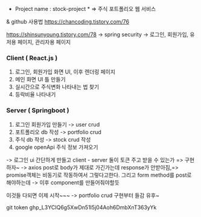 * Project name : stock-project *
=> 주식 포트폴리오 웹 서비스

& github 사용법
https://chancoding.tistory.com/76

https://shinsunyoung.tistory.com/78
-> spring security
-> 로그인, 회원가입, 유저용 페이지, 관리자용 페이지
### Client ( React.js ) ###
1. 로그인, 회원가입 화면 UI, 이후 렌더링 페이지 
2. 메인 화면 UI 틀 만들기
3. 실시간으로 주식변화 나타내는 법 찾기
4. 등락비율 나타내기


### Server ( Springboot ) ###

1. 로그인 회원가입 만들기 -> user crud
2. 포트폴리오 db 작성 -> portfolio crud
3. 주식 db 작성 -> stock crud 작성
4. google openApi 주식 정보 가져오기

-> 로그인 ui 간단하게 만들고 client - server 둘이 토큰 주고 받을 수 있는가 => 구현하자~
-> axios post로 body가 제대로 가긴가는데 response가 안받아짐,=> promise객체는 비동기로 작동하여서 그렇다고한다.
그리고 form method를 post로 해야하는데 -> 이후 component를 만들어줘야할듯

이것들 다되면 이제 시작~~~
-> portfolio crud 구현부터 들감 유후~

git token
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